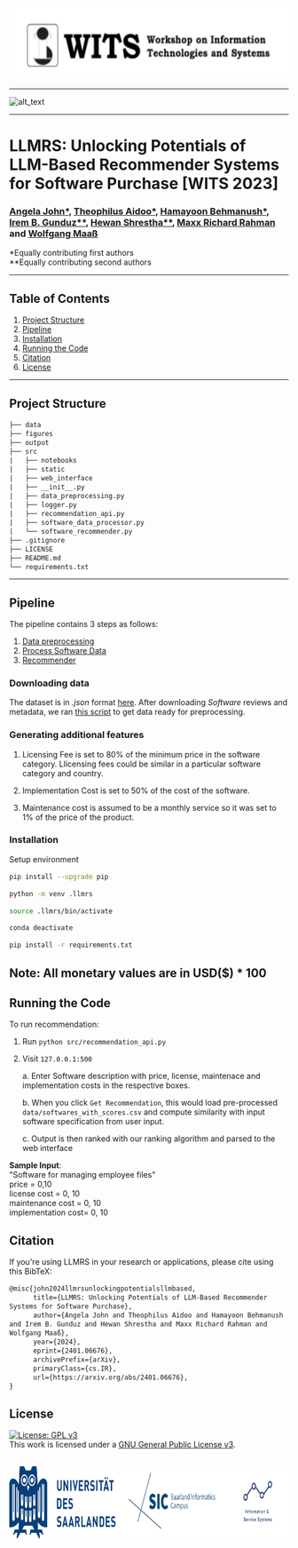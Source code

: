 <!-- WORKSHOP BANNER -->
<br />
<div align="center">
  <a href="https://witsconf.org/">
    <img src="figures/wits_banner.png" alt="Logo" width="800" height="130">
  </a>
</div>

---

![alt_text](https://camo.githubusercontent.com/2722992d519a722218f896d5f5231d49f337aaff4514e78bd59ac935334e916a/68747470733a2f2f692e696d6775722e636f6d2f77617856496d762e706e67)

---

# LLMRS: Unlocking Potentials of LLM-Based Recommender Systems for Software Purchase [WITS 2023]

### [Angela John*](https://www.linkedin.com/in/angela-john/), [Theophilus Aidoo*](https://www.linkedin.com/in/theophilus-aidoo-b31319158/), [Hamayoon Behmanush*](https://www.hamayoon.me/), [Irem B. Gunduz**](https://igunduz.github.io/), [Hewan Shrestha**](https://hewanshrestha.github.io/), [Maxx Richard Rahman](https://www.linkedin.com/in/maxxrichardrahman/) and [Wolfgang Maaß](https://www.iss.uni-saarland.de/wolfgang-maass-en/)

*Equally contributing first authors \
**Equally contributing second authors

---

<!-- TABLE OF CONTENTS -->
## **Table of Contents**
1. [Project Structure](#project-structure)
2. [Pipeline](#pipeline)
3. [Installation](#installation)
4. [Running the Code](#running-the-code)
5. [Citation](#citation)
6. [License](#license)

---

## Project Structure
```
├── data
├── figures
├── output
├── src
|   ├── notebooks
|   ├── static
|   ├── web_interface
|   ├── __init__.py
|   ├── data_preprocessing.py
|   ├── logger.py
|   ├── recommendation_api.py
|   ├── software_data_processor.py
|   └── software_recommender.py
├── .gitignore 
├── LICENSE
├── README.md
└── requirements.txt
```

---

## Pipeline
The pipeline contains 3 steps as follows:
1. [Data preprocessing](https://github.com/igunduz/sofRec/blob/main/src/data_preprocessing.py)
2. [Process Software Data](https://github.com/igunduz/sofRec/blob/main/src/software_data_processor.py)
3. [Recommender](https://github.com/igunduz/sofRec/blob/main/src/notebooks/recommendation_api.py)




### Downloading data
The dataset is in *.json* format [here](https://cseweb.ucsd.edu/~jmcauley/datasets/amazon_v2/). After downloading *Software* reviews and metadata, we ran [this script](https://github.com/igunduz/sofRec/blob/main/src/notebooks/00_parse_and_clean_data.ipynb) to get data ready for preprocessing.

### Generating additional features
1. Licensing Fee is set to 80% of the minimum price in the software category. Llicensing fees could be similar in a particular software category and country.

2. Implementation Cost is set to 50% of the cost of the software.

3. Maintenance cost is assumed to be a monthly service so it was set to 1% of the price of the product.

### Installation
 
Setup environment
```bash
pip install --upgrade pip
```

```bash
python -m venv .llmrs
```
```bash
source .llmrs/bin/activate
```
```bash
conda deactivate
```
```bash
pip install -r requirements.txt
```

## Note: All monetary values are in USD($) * 100

## Running the Code

To run recommendation:

1. Run ```python src/recommendation_api.py```

2. Visit ``` 127.0.0.1:500 ```

    a. Enter Software description with price, license, maintenace and implementation costs in the respective boxes.

    b. When you click `Get Recommendation`, this would load pre-processed `data/softwares_with_scores.csv` and compute similarity with input software specification from user input.

    c. Output is then ranked with our ranking algorithm and parsed to the web interface


**Sample Input**:\
"Software for managing employee files"\
price = 0,10\
license cost = 0, 10\
maintenance cost = 0, 10\
implementation cost= 0, 10

## Citation

If you're using LLMRS in your research or applications, please cite using this BibTeX:
```
@misc{john2024llmrsunlockingpotentialsllmbased,
      title={LLMRS: Unlocking Potentials of LLM-Based Recommender Systems for Software Purchase}, 
      author={Angela John and Theophilus Aidoo and Hamayoon Behmanush and Irem B. Gunduz and Hewan Shrestha and Maxx Richard Rahman and Wolfgang Maaß},
      year={2024},
      eprint={2401.06676},
      archivePrefix={arXiv},
      primaryClass={cs.IR},
      url={https://arxiv.org/abs/2401.06676}, 
}
```

## License

[![License: GPL v3](https://img.shields.io/badge/License-GPLv3-blue.svg)](https://www.gnu.org/licenses/gpl-3.0)\
This work is licensed under a [GNU General Public License v3](https://www.gnu.org/licenses/gpl-3.0).

<!-- UNIVERSITY BANNER -->
<br />
<div align="center">
    <img src="figures/uni_banner.png" alt="Logo" width="800" height="130">
</div>